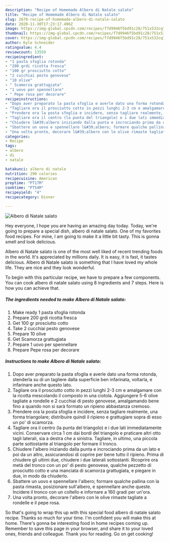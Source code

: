 ```yaml
---
description: "Recipe of Homemade Albero di Natale salato"
title: "Recipe of Homemade Albero di Natale salato"
slug: 2670-recipe-of-homemade-albero-di-natale-salato
date: 2020-11-30T17:23:17.496Z
image: https://img-global.cpcdn.com/recipes/f7d9946f5bd91c28/751x532cq70/albero-di-natale-salato-recipe-main-photo.jpg
thumbnail: https://img-global.cpcdn.com/recipes/f7d9946f5bd91c28/751x532cq70/albero-di-natale-salato-recipe-main-photo.jpg
cover: https://img-global.cpcdn.com/recipes/f7d9946f5bd91c28/751x532cq70/albero-di-natale-salato-recipe-main-photo.jpg
author: Kyle Schneider
ratingvalue: 4.4
reviewcount: 13559
recipeingredient:
- "1 pasta sfoglia rotonda"
- "200 grdi ricotta fresca"
- "100 gr prosciutto cotto"
- "2 cucchiai pesto genovese"
- "10 olive"
- " Scamorza grattugiata"
- "1 uovo per spennellare"
- " Pepe rosa per decorare"
recipeinstructions:
- "Dopo aver preparato la pasta sfoglia e averle dato una forma rotonda, stenderla su di un tagliere dalla superficie ben infarinata, voltarla, e infarinare anche questo lato."
- "Tagliare ora il prosciutto cotto in pezzi lunghi 2-3 cm e amalgamare con la ricotta mescolando il composto in una ciotola. Aggiungere 5-6 olive tagliate a rondelle e 2 cucchiai di pesto genovese, amalgamando bene fino a quando non si sarà formato un ripieno abbastanza cremoso."
- "Prendere ora la posta sfoglia e incidere, senza tagliare realmente, una forma triangolare; distribuire quindi il ripieno e grattugiare sopra di esso un po&#39; di scamorza."
- "Tagliare ora il centro (la punta del triangolo) e i due lati immediatamente vicini. Conservare circa 1 cm dai bordi del triangolo e praticare altri otto tagli laterali, sia a destra che a sinistra. Tagliare, in ultimo, una piccola parte sottostante al triangolo per formare il tronco."
- "Chiudere l&#39;albero iniziando dalla punta e incrociando prima da un lato e poi da un altro, assicurandosi di coprire per bene tutto il ripieno. Prima di chiudere gli ultimi due, chiudere i due laterali sottostanti. Ricoprire ora metà del tronco con un po&#39; di pesto genovese, qualche pezzetto di prosciutto cotto e una manciata di scamorza grattugiata, e piegare in due, in modo da chiuderlo."
- "Sbattere un uovo e spennellare l&#39;albero; formare qualche pallina con la pasta rimasta, posizionare sull&#39;albero, e spennellare anche queste. Incidere il tronco con un coltello e infornare a 160 gradi per un&#39;ora."
- "Una volta pronto, decorare l&#39;albero con le olive rimaste tagliate a rondelle e il pepe rosa."
categories:
- Recipe
tags:
- albero
- di
- natale

katakunci: albero di natale 
nutrition: 290 calories
recipecuisine: American
preptime: "PT17M"
cooktime: "PT54M"
recipeyield: "4"
recipecategory: Dinner

---
```



![Albero di Natale salato](https://img-global.cpcdn.com/recipes/f7d9946f5bd91c28/751x532cq70/albero-di-natale-salato-recipe-main-photo.jpg)

Hey everyone, I hope you are having an amazing day today. Today, we're going to prepare a special dish, albero di natale salato. One of my favorites food recipes. For mine, I am going to make it a little bit tasty. This is gonna smell and look delicious.

Albero di Natale salato is one of the most well liked of recent trending foods in the world. It's appreciated by millions daily. It is easy, it is fast, it tastes delicious. Albero di Natale salato is something that I have loved my whole life. They are nice and they look wonderful.




To begin with this particular recipe, we have to prepare a few components. You can cook albero di natale salato using 8 ingredients and 7 steps. Here is how you can achieve that.

<!--inarticleads1-->

##### The ingredients needed to make Albero di Natale salato:

1. Make ready 1 pasta sfoglia rotonda
1. Prepare 200 grdi ricotta fresca
1. Get 100 gr prosciutto cotto
1. Take 2 cucchiai pesto genovese
1. Prepare 10 olive
1. Get  Scamorza grattugiata
1. Prepare 1 uovo per spennellare
1. Prepare  Pepe rosa per decorare




<!--inarticleads2-->

##### Instructions to make Albero di Natale salato:

1. Dopo aver preparato la pasta sfoglia e averle dato una forma rotonda, stenderla su di un tagliere dalla superficie ben infarinata, voltarla, e infarinare anche questo lato.
1. Tagliare ora il prosciutto cotto in pezzi lunghi 2-3 cm e amalgamare con la ricotta mescolando il composto in una ciotola. Aggiungere 5-6 olive tagliate a rondelle e 2 cucchiai di pesto genovese, amalgamando bene fino a quando non si sarà formato un ripieno abbastanza cremoso.
1. Prendere ora la posta sfoglia e incidere, senza tagliare realmente, una forma triangolare; distribuire quindi il ripieno e grattugiare sopra di esso un po&#39; di scamorza.
1. Tagliare ora il centro (la punta del triangolo) e i due lati immediatamente vicini. Conservare circa 1 cm dai bordi del triangolo e praticare altri otto tagli laterali, sia a destra che a sinistra. Tagliare, in ultimo, una piccola parte sottostante al triangolo per formare il tronco.
1. Chiudere l&#39;albero iniziando dalla punta e incrociando prima da un lato e poi da un altro, assicurandosi di coprire per bene tutto il ripieno. Prima di chiudere gli ultimi due, chiudere i due laterali sottostanti. Ricoprire ora metà del tronco con un po&#39; di pesto genovese, qualche pezzetto di prosciutto cotto e una manciata di scamorza grattugiata, e piegare in due, in modo da chiuderlo.
1. Sbattere un uovo e spennellare l&#39;albero; formare qualche pallina con la pasta rimasta, posizionare sull&#39;albero, e spennellare anche queste. Incidere il tronco con un coltello e infornare a 160 gradi per un&#39;ora.
1. Una volta pronto, decorare l&#39;albero con le olive rimaste tagliate a rondelle e il pepe rosa.




So that's going to wrap this up with this special food albero di natale salato recipe. Thanks so much for your time. I'm confident you will make this at home. There's gonna be interesting food in home recipes coming up. Remember to save this page in your browser, and share it to your loved ones, friends and colleague. Thank you for reading. Go on get cooking!
